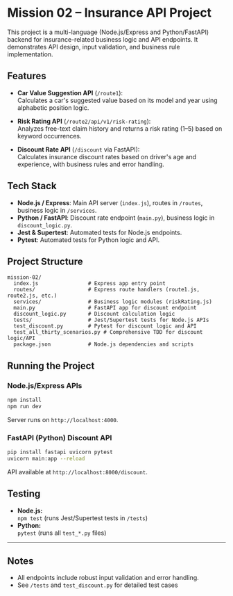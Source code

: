 # Mission 02 – Insurance API Project

This project is a multi-language (Node.js/Express and Python/FastAPI) backend for insurance-related business logic and API endpoints. It demonstrates API design, input validation, and business rule implementation.

## Features

- **Car Value Suggestion API** (`/route1`):  
  Calculates a car's suggested value based on its model and year using alphabetic position logic.

- **Risk Rating API** (`/route2/api/v1/risk-rating`):  
  Analyzes free-text claim history and returns a risk rating (1–5) based on keyword occurrences.

- **Discount Rate API** (`/discount` via FastAPI):  
  Calculates insurance discount rates based on driver's age and experience, with business rules and error handling.

## Tech Stack

- **Node.js / Express**: Main API server (`index.js`), routes in `/routes`, business logic in `/services`.
- **Python / FastAPI**: Discount rate endpoint (`main.py`), business logic in `discount_logic.py`.
- **Jest & Supertest**: Automated tests for Node.js endpoints.
- **Pytest**: Automated tests for Python logic and API.

## Project Structure

```
mission-02/
  index.js                # Express app entry point
  routes/                 # Express route handlers (route1.js, route2.js, etc.)
  services/               # Business logic modules (riskRating.js)
  main.py                 # FastAPI app for discount endpoint
  discount_logic.py       # Discount calculation logic
  tests/                  # Jest/Supertest tests for Node.js APIs
  test_discount.py        # Pytest for discount logic and API
  test_all_thirty_scenarios.py # Comprehensive TDD for discount logic/API
  package.json            # Node.js dependencies and scripts
```

## Running the Project

### Node.js/Express APIs

```sh
npm install
npm run dev
```

Server runs on `http://localhost:4000`.

### FastAPI (Python) Discount API

```sh
pip install fastapi uvicorn pytest
uvicorn main:app --reload
```

API available at `http://localhost:8000/discount`.

## Testing

- **Node.js:**  
  `npm test` (runs Jest/Supertest tests in `/tests`)
- **Python:**  
  `pytest` (runs all `test_*.py` files)

---

## Notes

- All endpoints include robust input validation and error handling.
- See `/tests` and `test_discount.py` for detailed test cases
